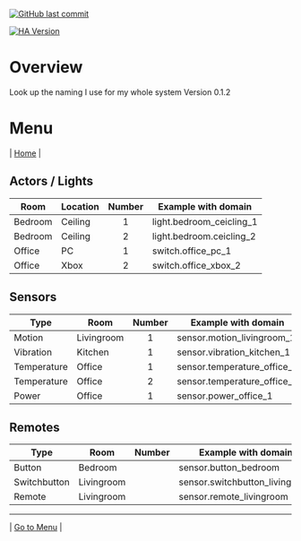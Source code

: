 [![GitHub last commit](https://img.shields.io/github/last-commit/leroyby/Homeassistant-Config?style=for-the-badge)](https://github.com/leroyby/HomeAssistant-Config/commits/main)

[![HA Version](https://img.shields.io/badge/Running%20Home%20Assistant-2022.10.2%20-darkblue)](https://github.com/home-assistant/home-assistant/releases/latest)

# Overview
Look up the naming I use for my whole system
Version 0.1.2

# <a name="menu">Menu</a>
| [Home](https://github.com/leroyby/Homeassistant-Config) |

## Actors / Lights
| Room | Location | Number | Example with domain|
| ------------- | ------------- | :---: |-------------|
|Bedroom|Ceiling|1| light.bedroom_ceicling_1|
|Bedroom|Ceiling|2| light.bedroom.ceicling_2|
|Office|PC|1| switch.office_pc_1
|Office|Xbox|2| switch.office_xbox_2

## Sensors
| Type  | Room | Number | Example with domain|
| ------------- | ------------- | :---: |-------------|
|Motion|Livingroom|1| sensor.motion_livingroom_1|
|Vibration|Kitchen|1| sensor.vibration_kitchen_1|
|Temperature|Office|1| sensor.temperature_office_1|
|Temperature|Office|2| sensor.temperature_office_2|
|Power|Office|1| sensor.power_office_1|

## Remotes
| Type | Room | Number | Example with domain|
| ------------- | ------------- | :---: |-------------|
|Button|Bedroom || sensor.button_bedroom|
|Switchbutton|Livingroom || sensor.switchbutton_livingroom|
|Remote|Livingroom||sensor.remote_livingroom|

---
| [Go to Menu](#menu) |





